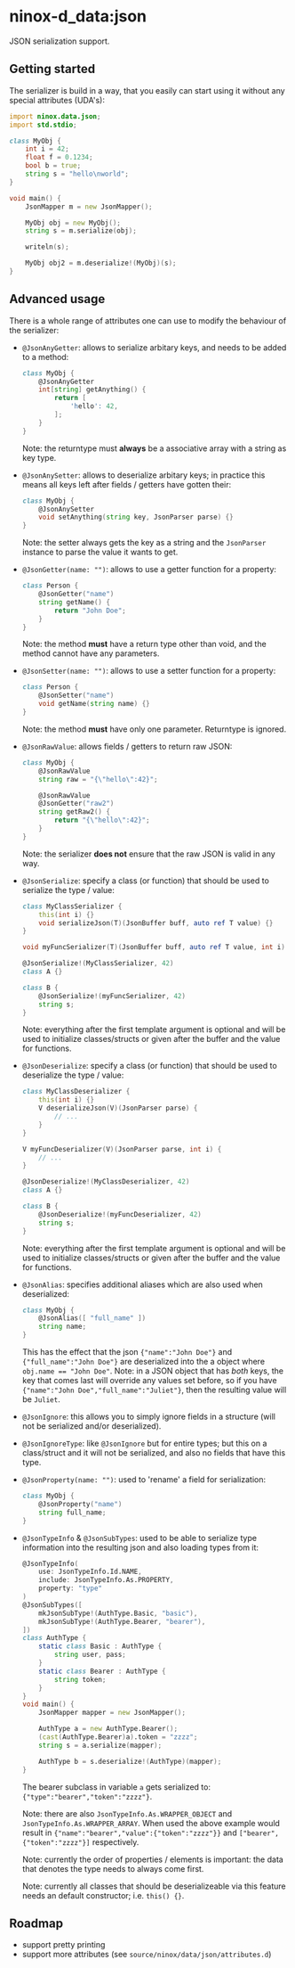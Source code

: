 # ninox-d_data:json

JSON serialization support.

## Getting started

The serializer is build in a way, that you easily can start using it without any special attributes (UDA's):

```d
import ninox.data.json;
import std.stdio;

class MyObj {
    int i = 42;
    float f = 0.1234;
    bool b = true;
    string s = "hello\nworld";
}

void main() {
    JsonMapper m = new JsonMapper();

    MyObj obj = new MyObj();
    string s = m.serialize(obj);

    writeln(s);

    MyObj obj2 = m.deserialize!(MyObj)(s);
}
```

## Advanced usage

There is a whole range of attributes one can use to modify the behaviour of the serializer:

- `@JsonAnyGetter`: allows to serialize arbitary keys, and needs to be added to a method:
    ```d
    class MyObj {
        @JsonAnyGetter
        int[string] getAnything() {
            return [
                'hello': 42,
            ];
        }
    }
    ```
    Note: the returntype must **always** be a associative array with a string as key type.

- `@JsonAnySetter`: allows to deserialize arbitary keys; in practice this means all keys left after fields / getters have gotten their:
    ```d
    class MyObj {
        @JsonAnySetter
        void setAnything(string key, JsonParser parse) {}
    }
    ```
    Note: the setter always gets the key as a string and the `JsonParser` instance to parse the value it wants to get.

- `@JsonGetter(name: "")`: allows to use a getter function for a property:
    ```d
    class Person {
        @JsonGetter("name")
        string getName() {
            return "John Doe";
        }
    }
    ```
    Note: the method **must** have a return type other than void, and the method cannot have any parameters.

- `@JsonSetter(name: "")`: allows to use a setter function for a property:
    ```d
    class Person {
        @JsonSetter("name")
        void getName(string name) {}
    }
    ```
    Note: the method **must** have only one parameter. Returntype is ignored.

- `@JsonRawValue`: allows fields / getters to return raw JSON:
    ```d
    class MyObj {
        @JsonRawValue
        string raw = "{\"hello\":42}";

        @JsonRawValue
        @JsonGetter("raw2")
        string getRaw2() {
            return "{\"hello\":42}";
        }
    }
    ```
    Note: the serializer **does not** ensure that the raw JSON is valid in any way.

- `@JsonSerialize`: specify a class (or function) that should be used to serialize the type / value:
    ```d
    class MyClassSerializer {
        this(int i) {}
        void serializeJson(T)(JsonBuffer buff, auto ref T value) {}
    }

    void myFuncSerializer(T)(JsonBuffer buff, auto ref T value, int i) {}

    @JsonSerialize!(MyClassSerializer, 42)
    class A {}

    class B {
        @JsonSerialize!(myFuncSerializer, 42)
        string s;
    }
    ```
    Note: everything after the first template argument is optional and will be used to initialize classes/structs or given after the buffer and the value for functions.

- `@JsonDeserialize`: specify a class (or function) that should be used to deserialize the type / value:
    ```d
    class MyClassDeserializer {
        this(int i) {}
        V deserializeJson(V)(JsonParser parse) {
            // ...
        }
    }

    V myFuncDeserializer(V)(JsonParser parse, int i) {
        // ...
    }

    @JsonDeserialize!(MyClassDeserializer, 42)
    class A {}

    class B {
        @JsonDeserialize!(myFuncDeserializer, 42)
        string s;
    }
    ```
    Note: everything after the first template argument is optional and will be used to initialize classes/structs or given after the buffer and the value for functions.

- `@JsonAlias`: specifies additional aliases which are also used when deserialized:
    ```d
    class MyObj {
        @JsonAlias([ "full_name" ])
        string name;
    }
    ```
    This has the effect that the json `{"name":"John Doe"}` and `{"full_name":"John Doe"}` are deserialized into the a object where `obj.name == "John Doe"`.
    Note: in a JSON object that has *both* keys, the key that comes last will override any values set before, so if you have `{"name":"John Doe","full_name":"Juliet"}`, then the resulting value will be `Juliet`.

- `@JsonIgnore`: this allows you to simply ignore fields in a structure (will not be serialized and/or deserialized).

- `@JsonIgnoreType`: like `@JsonIgnore` but for entire types; but this on a class/struct and it will not be serialized, and also no fields that have this type.

- `@JsonProperty(name: "")`: used to 'rename' a field for serialization:
    ```d
    class MyObj {
        @JsonProperty("name")
        string full_name;
    }
    ```

- `@JsonTypeInfo` & `@JsonSubTypes`: used to be able to serialize type information into the resulting json and also loading types from it:
    ```d
    @JsonTypeInfo(
        use: JsonTypeInfo.Id.NAME,
        include: JsonTypeInfo.As.PROPERTY,
        property: "type"
    )
    @JsonSubTypes([
        mkJsonSubType!(AuthType.Basic, "basic"),
        mkJsonSubType!(AuthType.Bearer, "bearer"),
    ])
    class AuthType {
        static class Basic : AuthType {
            string user, pass;
        }
        static class Bearer : AuthType {
            string token;
        }
    }
    void main() {
        JsonMapper mapper = new JsonMapper();

        AuthType a = new AuthType.Bearer();
        (cast(AuthType.Bearer)a).token = "zzzz";
        string s = a.serialize(mapper);

        AuthType b = s.deserialize!(AuthType)(mapper);
    }
    ```
    The bearer subclass in variable `a` gets serialized to: `{"type":"bearer","token":"zzzz"}`.

    Note: there are also `JsonTypeInfo.As.WRAPPER_OBJECT` and `JsonTypeInfo.As.WRAPPER_ARRAY`. When used the above example would result in `{"name":"bearer","value":{"token":"zzzz"}}` and `["bearer",{"token":"zzzz"}]` respectively.

    Note: currently the order of properties / elements is important: the data that denotes the type needs to always come first.

    Note: currently all classes that should be deserializeable via this feature needs an default constructor; i.e. `this() {}`.

## Roadmap

- support pretty printing
- support more attributes (see `source/ninox/data/json/attributes.d`)